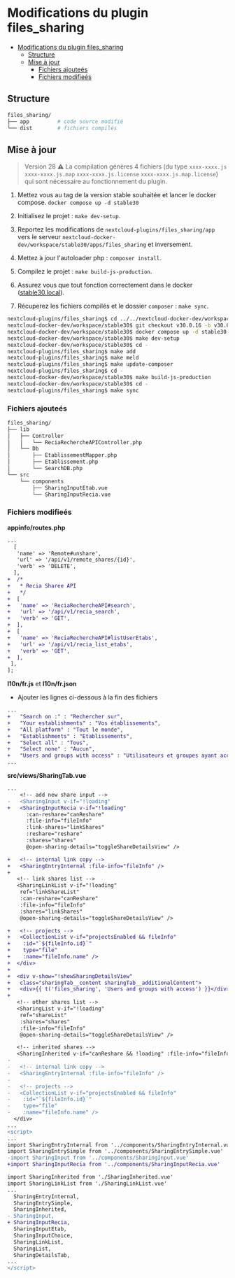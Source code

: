 # Modifications du plugin files_sharing

- [Modifications du plugin files\_sharing](#modifications-du-plugin-files_sharing)
  - [Structure](#structure)
  - [Mise à jour](#mise-à-jour)
    - [Fichiers ajouteés](#fichiers-ajouteés)
    - [Fichiers modifieés](#fichiers-modifieés)

## Structure

```bash
files_sharing/
├── app         # code source modifié
└── dist        # fichiers compilés
```

## Mise à jour

> Version 28 ⚠️ La compilation génères 4 fichiers (du type `xxxx-xxxx.js` `xxxx-xxxx.js.map` `xxxx-xxxx.js.license` `xxxx-xxxx.js.map.license`) qui sont nécessaire au fonctionnement du plugin.

1. Mettez vous au tag de la version stable souhaitée et lancer le docker compose. `docker compose up -d stable30`

2. Initialisez le projet : `make dev-setup`.

3. Reportez les modifications de `nextcloud-plugins/files_sharing/app` vers le serveur `nextcloud-docker-dev/workspace/stable30/apps/files_sharing` et inversement.

4. Mettez à jour l'autoloader php : `composer install`.

5. Compilez le projet : `make build-js-production`.

6. Assurez vous que tout fonction correctement dans le docker ([stable30.local](stable30.local)).

7. Récuperez les fichiers compilés et le dossier `composer` : `make sync`.

```bash
nextcloud-plugins/files_sharing$ cd ../../nextcloud-docker-dev/workspace/stable30/
nextcloud-docker-dev/workspace/stable30$ git checkout v30.0.16 -b v30.0.16
nextcloud-docker-dev/workspace/stable30$ docker compose up -d stable30
nextcloud-docker-dev/workspace/stable30$ make dev-setup
nextcloud-docker-dev/workspace/stable30$ cd -
nextcloud-plugins/files_sharing$ make add
nextcloud-plugins/files_sharing$ make meld
nextcloud-plugins/files_sharing$ make update-composer
nextcloud-plugins/files_sharing$ cd -
nextcloud-docker-dev/workspace/stable30$ make build-js-production
nextcloud-docker-dev/workspace/stable30$ cd -
nextcloud-plugins/files_sharing$ make sync
```

### Fichiers ajouteés

```bash
files_sharing/
├── lib
│   ├── Controller
│   │   └── ReciaRechercheAPIController.php
│   └── Db
│       ├── EtablissementMapper.php
│       ├── Etablissement.php
│       └── SearchDB.php
└── src
    └── components
        ├── SharingInputEtab.vue
        └── SharingInputRecia.vue
```

### Fichiers modifieés

**appinfo/routes.php**

```diff
...
  [
   'name' => 'Remote#unshare',
   'url' => '/api/v1/remote_shares/{id}',
   'verb' => 'DELETE',
  ],
+  /*
+   * Recia Sharee API
+   */
+  [
+   'name' => 'ReciaRechercheAPI#search',
+   'url' => '/api/v1/recia_search',
+   'verb' => 'GET',
+  ],
+  [
+   'name' => 'ReciaRechercheAPI#listUserEtabs',
+   'url' => '/api/v1/recia_list_etabs',
+   'verb' => 'GET',
+  ],
 ],
];
```

**l10n/fr.js** et **l10n/fr.json**

- Ajouter les lignes ci-dessous à la fin des fichiers

```diff
...
+   "Search on :" : "Rechercher sur",
+   "Your establishments" : "Vos établissements",
+   "All platform" : "Tout le monde",
+   "Establishments" : "Etablissements",
+   "Select all" : "Tous",
+   "Select none" : "Aucun",
+   "Users and groups with access" : "Utilisateurs et groupes ayant accès"
...
```

**src/views/SharingTab.vue**

```diff
...
    <!-- add new share input -->
-   <SharingInput v-if="!loading"
+   <SharingInputRecia v-if="!loading"
      :can-reshare="canReshare"
      :file-info="fileInfo"
      :link-shares="linkShares"
      :reshare="reshare"
      :shares="shares"
      @open-sharing-details="toggleShareDetailsView" />

+   <!-- internal link copy -->
+   <SharingEntryInternal :file-info="fileInfo" />
+
   <!-- link shares list -->
   <SharingLinkList v-if="!loading"
    ref="linkShareList"
    :can-reshare="canReshare"
    :file-info="fileInfo"
    :shares="linkShares"
    @open-sharing-details="toggleShareDetailsView" />

+   <!-- projects -->
+   <CollectionList v-if="projectsEnabled && fileInfo"
+    :id="`${fileInfo.id}`"
+    type="file"
+    :name="fileInfo.name" />
+  </div>
+
+  <div v-show="!showSharingDetailsView"
+   class="sharingTab__content sharingTab__additionalContent">
+   <div>{{ t('files_sharing', 'Users and groups with access') }}</div>
+
   <!-- other shares list -->
   <SharingList v-if="!loading"
    ref="shareList"
    :shares="shares"
    :file-info="fileInfo"
    @open-sharing-details="toggleShareDetailsView" />

   <!-- inherited shares -->
   <SharingInherited v-if="canReshare && !loading" :file-info="fileInfo" />
-
-   <!-- internal link copy -->
-   <SharingEntryInternal :file-info="fileInfo" />
-
-   <!-- projects -->
-   <CollectionList v-if="projectsEnabled && fileInfo"
-    :id="`${fileInfo.id}`"
-    type="file"
-    :name="fileInfo.name" />
  </div>
...
<script>
...
import SharingEntryInternal from '../components/SharingEntryInternal.vue'
import SharingEntrySimple from '../components/SharingEntrySimple.vue'
-import SharingInput from '../components/SharingInput.vue'
+import SharingInputRecia from '../components/SharingInputRecia.vue'

import SharingInherited from './SharingInherited.vue'
import SharingLinkList from './SharingLinkList.vue'
...
  SharingEntryInternal,
  SharingEntrySimple,
  SharingInherited,
- SharingInput,
+ SharingInputRecia,
  SharingInputEtab,
  SharingInputChoice,
  SharingLinkList,
  SharingList,
  SharingDetailsTab,
...
</script>
```
